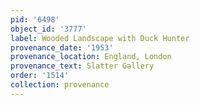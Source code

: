 ```yaml
---
pid: '6498'
object_id: '3777'
label: Wooded Landscape with Duck Hunter
provenance_date: '1953'
provenance_location: England, London
provenance_text: Slatter Gallery
order: '1514'
collection: provenance
---
```

